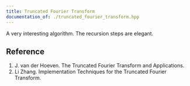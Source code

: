```yaml
---
title: Truncated Fourier Transform
documentation_of: ./truncated_fourier_transform.hpp
---
```


A very interesting algorithm. The recursion steps are elegant.

## Reference

1. J. van der Hoeven. The Truncated Fourier Transform and Applications.
2. Li Zhang. Implementation Techniques for the Truncated Fourier Transform.